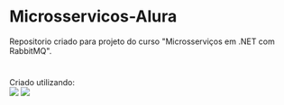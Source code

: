 # Microsservicos-Alura
Repositorio criado para projeto  do curso "Microsserviços em .NET com RabbitMQ".
#
<div>
Criado utilizando:<br>
<a target="_blank"><img src="https://img.shields.io/badge/C%23-239120?style=for-the-badge&logo=c-sharp&logoColor=white" target="_blank"></a>
<a target="_blank"><img src="https://img.shields.io/badge/.NET-5C2D91?style=for-the-badge&logo=.net&logoColor=white" target="_blank"></a>
<div/>
